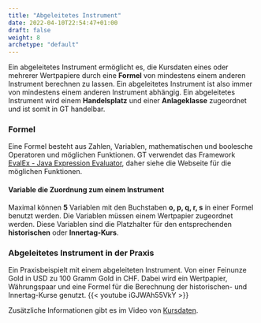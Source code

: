 ```yaml
---
title: "Abgeleitetes Instrument"
date: 2022-04-10T22:54:47+01:00
draft: false
weight: 8
archetype: "default"
---
```

Ein abgeleitetes Instrument ermöglicht es, die Kursdaten eines oder mehrerer Wertpapiere durch eine **Formel** von mindestens einem anderen Instrument berechnen zu lassen. Ein abgeleitetes Instrument ist also immer von mindestens einem anderen Instrument abhängig. Ein abgeleitetes Instrument wird einem **Handelsplatz** und einer **Anlageklasse** zugeordnet und ist somit in GT handelbar.

### Formel
Eine Formel besteht aus Zahlen, Variablen, mathematischen und boolesche Operatoren und möglichen Funktionen. GT verwendet das Framework [EvalEx - Java Expression Evaluator](//github.com/uklimaschewski/EvalEx), daher siehe die Webseite für die möglichen Funktionen.

#### Variable die Zuordnung zum einem Instrument 
Maximal können **5** Variablen mit den Buchstaben **o, p, q, r, s** in einer Formel benutzt werden. Die Variablen müssen einem Wertpapier zugeordnet werden. Diese Variablen sind die Platzhalter für den entsprechenden **historischen** oder  **Innertag-Kurs**.

### Abgeleitetes Instrument in der Praxis
Ein Praxisbeispielt mit einem abgeleiteten Instrument. Von einer Feinunze Gold in USD zu 100 Gramm Gold in CHF. Dabei wird ein Wertpapier, Währungspaar und eine Formel für die Berechnung der historischen- und Innertag-Kurse genutzt.
{{< youtube iGJWAh55VkY >}}

Zusätzliche Informationen gibt es im Video von [Kursdaten](../../../).